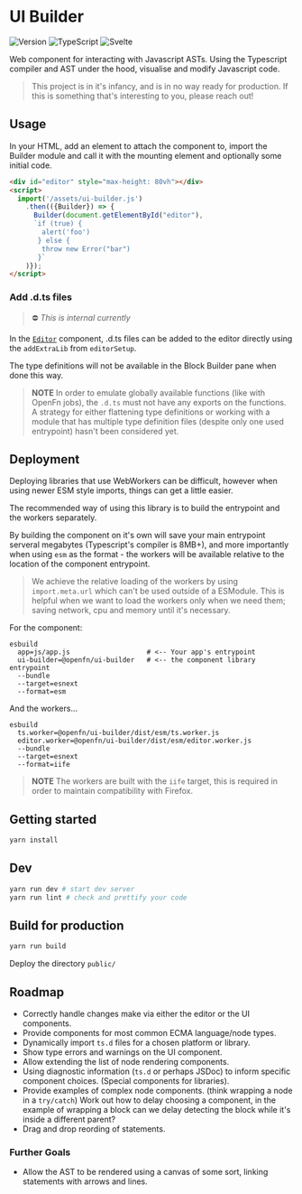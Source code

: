 # UI Builder

![Version](https://img.shields.io/github/package-json/v/openfn/ui-builder?style=for-the-badge)
![TypeScript](https://img.shields.io/badge/TypeScript-007ACC?style=for-the-badge&logo=typescript&logoColor=white)
![Svelte](https://img.shields.io/badge/Svelte-4A4A55?style=for-the-badge&logo=svelte&logoColor=FF3E00)

Web component for interacting with Javascript ASTs.
Using the Typescript compiler and AST under the hood, visualise and modify
Javascript code.

> This project is in it's infancy, and is in no way ready for production.
> If this is something that's interesting to you, please reach out!

## Usage

In your HTML, add an element to attach the component to, import the Builder
module and call it with the mounting element and optionally some initial code.

```html
<div id="editor" style="max-height: 80vh"></div>
<script>
  import('/assets/ui-builder.js')
    .then(({Builder}) => {
      Builder(document.getElementById("editor"),
      `if (true) {
        alert('foo')
       } else {
        throw new Error("bar")
       }`
    )});
</script>
```

### Add .d.ts files

> ⛔ _This is internal currently_

In the [`Editor`](src/Editor.svelte) component, .d.ts files can be added to the 
editor directly using the `addExtraLib` from `editorSetup`.

The type definitions will not be available in the Block Builder pane when done
this way.

> **NOTE** In order to emulate globally available functions (like with OpenFn
> jobs), the `.d.ts` must not have any exports on the functions.  
> A strategy for either flattening type definitions or working with a module
> that has multiple type definition files (despite only one used entrypoint) 
> hasn't been considered yet.

## Deployment

Deploying libraries that use WebWorkers can be difficult, however when using
newer ESM style imports, things can get a little easier.

The recommended way of using this library is to build the entrypoint and the
workers separately.

By building the component on it's own will save your main entrypoint serveral
megabytes (Typescript's compiler is 8MB+), and more importantly when using
`esm` as the format - the workers will be available relative to the location
of the component entrypoint.

> We achieve the relative loading of the workers by using `import.meta.url`
> which can't be used outside of a ESModule. This is helpful when we want
> to load the workers only when we need them; saving network, cpu and memory
> until it's necessary.

For the component:

```
esbuild
  app=js/app.js                   # <-- Your app's entrypoint
  ui-builder=@openfn/ui-builder   # <-- the component library entrypoint
  --bundle
  --target=esnext
  --format=esm
```

And the workers...

```
esbuild
  ts.worker=@openfn/ui-builder/dist/esm/ts.worker.js
  editor.worker=@openfn/ui-builder/dist/esm/editor.worker.js
  --bundle
  --target=esnext
  --format=iife
```

> **NOTE** The workers are built with the `iife` target, this is required in
> order to maintain compatibility with Firefox.

## Getting started

```sh
yarn install
```

## Dev

```sh
yarn run dev # start dev server
yarn run lint # check and prettify your code
```

## Build for production

```sh
yarn run build
```

Deploy the directory `public/`

## Roadmap

- Correctly handle changes make via either the editor or the UI components.
- Provide components for most common ECMA language/node types.
- Dynamically import `ts.d` files for a chosen platform or library.
- Show type errors and warnings on the UI component.
- Allow extending the list of node rendering components.
- Using diagnostic information (`ts.d` or perhaps JSDoc) to inform specific
component choices.
  (Special components for libraries).
- Provide examples of complex node components. (think wrapping a node in a `try/catch`)
  Work out how to delay choosing a component, in the example of wrapping a block
	can we delay detecting the block while it's inside a different parent?
- Drag and drop reording of statements.

### Further Goals

- Allow the AST to be rendered using a canvas of some sort, linking statements
  with arrows and lines.
